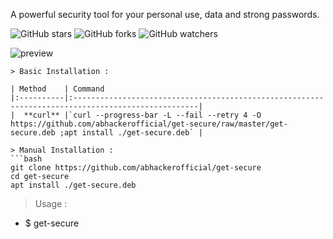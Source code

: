 A powerful security tool for your personal use, data and strong passwords.

![GitHub stars](https://img.shields.io/github/stars/abhackerofficial/get-secure.svg?style=social)
![GitHub forks](https://img.shields.io/github/forks/abhackerofficial/get-secure.svg?style=social)
![GitHub watchers](https://img.shields.io/github/watchers/abhackerofficial/get-secure.svg?style=social)

![preview](https://user-images.githubusercontent.com/63346676/101701308-aa3b6980-3aa4-11eb-874b-5b0c6bebff30.jpg)

```
> Basic Installation :

| Method    | Command
|:----------|:--------------------------------------------------------------------------------------------------|
|  **curl** |`curl --progress-bar -L --fail --retry 4 -O https://github.com/abhackerofficial/get-secure/raw/master/get-secure.deb ;apt install ./get-secure.deb` |

> Manual Installation :
```bash
git clone https://github.com/abhackerofficial/get-secure
cd get-secure
apt install ./get-secure.deb
```

> Usage :
+ $ get-secure
